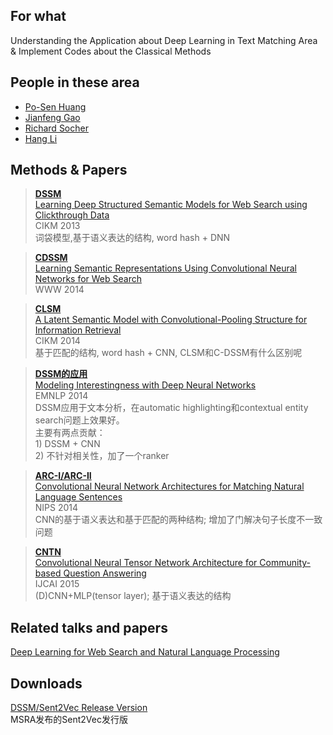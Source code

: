 ## For what
Understanding the Application about Deep Learning in Text Matching Area & Implement Codes about the Classical Methods


## People in these area
- [Po-Sen Huang](https://posenhuang.github.io/full_publication.html)
- [Jianfeng Gao](https://www.microsoft.com/en-us/research/people/jfgao/)
- [Richard Socher](http://www.socher.org/index.php/Main/HomePage)
- [Hang Li](http://www.hangli-hl.com/index.html)



## Methods & Papers

> [**DSSM**](./DSSM/dssm.py)
<br> [Learning Deep Structured Semantic Models for Web Search using Clickthrough Data](https://posenhuang.github.io/papers/cikm2013_DSSM_fullversion.pdf)
<br> CIKM 2013
<br> 词袋模型,基于语义表达的结构, word hash + DNN 

> [**CDSSM**]() 
 <br> [Learning Semantic Representations Using Convolutional Neural Networks for Web Search](https://www.microsoft.com/en-us/research/wp-content/uploads/2016/02/www2014_cdssm_p07.pdf)
 <br> WWW 2014
 
> [**CLSM**]() 
 <br> [A Latent Semantic Model with Convolutional-Pooling Structure for Information Retrieval](https://www.microsoft.com/en-us/research/wp-content/uploads/2016/02/cikm2014_cdssm_final.pdf)
 <br> CIKM 2014
 <br> 基于匹配的结构, word hash + CNN, CLSM和C-DSSM有什么区别呢
 
> [**DSSM的应用**]()  
[Modeling Interestingness with Deep Neural Networks](https://www.microsoft.com/en-us/research/wp-content/uploads/2014/10/604_Paper.pdf)
<br> EMNLP 2014
<br> DSSM应用于文本分析，在automatic highlighting和contextual entity search问题上效果好。
<br> 主要有两点贡献：
<br> 1) DSSM + CNN
<br> 2) 不针对相关性，加了一个ranker

> [**ARC-I/ARC-II**]()   
  [Convolutional Neural Network Architectures 
for Matching Natural Language Sentences](https://papers.nips.cc/paper/5550-convolutional-neural-network-architectures-for-matching-natural-language-sentences.pdf)
<br> NIPS 2014
<br> CNN的基于语义表达和基于匹配的两种结构; 增加了门解决句子长度不一致问题

> [**CNTN**]() 
<br> [Convolutional Neural Tensor Network 
Architecture for Community-based Question Answering](https://ijcai.org/Proceedings/15/Papers/188.pdf)
<br> IJCAI 2015
<br> (D)CNN+MLP(tensor layer); 基于语义表达的结构


## Related talks and papers
[Deep Learning for Web Search and
Natural Language Processing](https://www.microsoft.com/en-us/research/wp-content/uploads/2016/02/wsdm2015.v3.pdf)



## Downloads 
[DSSM/Sent2Vec Release Version](https://www.microsoft.com/en-us/download/details.aspx?id=52365)
<br> MSRA发布的Sent2Vec发行版